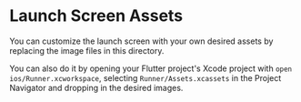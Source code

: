 <!--
Copyright 2025 The Flutter Authors
Use of this source code is governed by a BSD-style license that can be
found in the LICENSE file or at https://developers.google.com/open-source/licenses/bsd.
-->
# Launch Screen Assets

You can customize the launch screen with your own desired assets by replacing the image files in this directory.

You can also do it by opening your Flutter project's Xcode project with `open ios/Runner.xcworkspace`, selecting `Runner/Assets.xcassets` in the Project Navigator and dropping in the desired images.